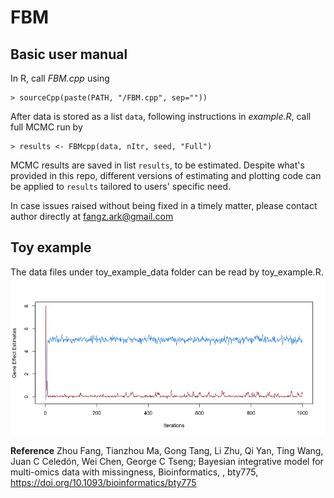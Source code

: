 # FBM

## Basic user manual 
In R, call *FBM.cpp* using 
```
> sourceCpp(paste(PATH, "/FBM.cpp", sep=""))
```
After data is stored as a list `data`, following instructions in *example.R*, call full MCMC run by
```
> results <- FBMcpp(data, nItr, seed, "Full")
```
MCMC results are saved in list `results`, to be estimated. Despite what's provided in this repo, different versions of estimating and plotting code can be applied to `results` tailored to users' specific need.

In case issues raised without being fixed in a timely matter, please contact author directly at fangz.ark@gmail.com

## Toy example 
The data files under toy_example_data folder can be read by toy_example.R.
![Alt text](https://github.com/CHPGenetics/FBM/blob/master/toy_example_data/Toy_example_gene_effect_estimates.jpeg)

**Reference**
Zhou Fang, Tianzhou Ma, Gong Tang, Li Zhu, Qi Yan, Ting Wang, Juan C Celedón, Wei Chen, George C Tseng; Bayesian integrative model for multi-omics data with missingness, Bioinformatics, , bty775, https://doi.org/10.1093/bioinformatics/bty775
